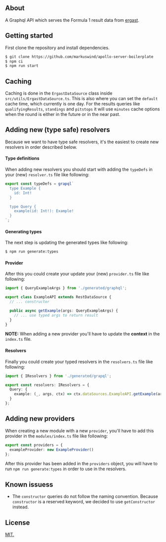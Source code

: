 ## About

A Graphql API which serves the Formula 1 result data from [ergast](http://ergast.com/).

## Getting started

First clone the repository and install dependencies.

```bash
$ git clone https://github.com/markuswind/apollo-server-boilerplate
$ npm ci
$ npm run start
```

## Caching

Caching is done in the `ErgastDataSource` class inside `src/utils/ErgastDataSource.ts`. This is also where you can set the `default` cache time, which currently is one day. For the results queries like `qualifyingResults`, `standings` and `pitstops` it will use `minutes` cache options when the round is either in the future or in the near past.

## Adding new (type safe) resolvers

Because we want to have type safe resolvers, it's the easiest to create new resolvers in order described below.

#### Type definitions

When adding new resolvers you should start with adding the `typeDefs` in your (new) `resolver.ts` file like following:

```ts
export const typeDefs = grapql`
  type Example {
    id: Int!
  }

  type Query {
    example(id: Int!): Example!
  }
`;
```

#### Generating types

The next step is updating the generated types like following:

```bash
$ npm run generate:types
```

#### Provider

After this you could create your update your (new) `provider.ts` file like following:

```ts
import { QueryExampleArgs } from './generated/graphql';

export class ExampleAPI extends RestDataSource {
  // ... constructor

  public async getExample(args: QueryExampleArgs) {
    // ... use typed args to return result
  }
}
```

**NOTE:** When adding a new provider you'll have to update the **context** in the `index.ts` file.

#### Resolvers

Finally you could create your typed resolvers in the `resolvers.ts` file like following:

```ts
import { IResolvers } from './generated/grapql';

export const resolvers: IResolvers = {
  Query: {
    example: (_, args, ctx) => ctx.dataSources.ExampleAPI.getExample(args)
  }
};
```

## Adding new providers

When creating a new module with a new `provider`, you'll have to add this provider in the `modules/index.ts` file like following:

```ts
export const providers = {
  exampleProvider: new ExampleProvider()
};
```

After this provider has been added in the `providers` object, you will have to run `npm run generate:types` in order to use in the resolvers.

## Known issuess

- The `constructor` queries do not follow the naming convention. Because `constructor` is a reserved keyword, we decided to use `getConstructor` instead.

## License

[MIT.](https://github.com/markuswind/ergast-apollo-server/blob/master/LICENSE)
